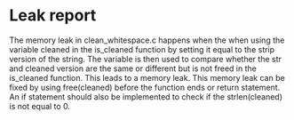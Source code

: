 # Leak report

The memory leak in clean_whitespace.c happens when the when using the variable
cleaned in the is_cleaned function by setting it equal to the strip version of the string. The variable is then used to compare
whether the str and cleaned version are the same or different but is not freed in the is_cleaned function. This leads to a memory leak. This
memory leak can be fixed by using free(cleaned) before the function ends or return statement. An if statement should also be implemented to check if the strlen(cleaned)
is not equal to 0.
